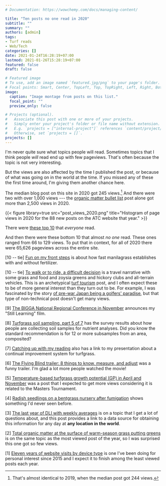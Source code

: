 ```yaml
---
# Documentation: https://wowchemy.com/docs/managing-content/

title: "Ten posts no one read in 2020"
subtitle: ""
summary: ""
authors: [admin]
tags: 
- Turf reads
- Web/Tech
categories: []
date: 2021-01-24T16:28:19+07:00
lastmod: 2021-01-26T15:28:19+07:00
featured: false
draft: false

# Featured image
# To use, add an image named `featured.jpg/png` to your page's folder.
# Focal points: Smart, Center, TopLeft, Top, TopRight, Left, Right, BottomLeft, Bottom, BottomRight.
image:
  caption: "Image montage from posts on this list."
  focal_point: ""
  preview_only: false

# Projects (optional).
#   Associate this post with one or more of your projects.
#   Simply enter your project's folder or file name without extension.
#   E.g. `projects = ["internal-project"]` references `content/project/deep-learning/index.md`.
#   Otherwise, set `projects = []`.
projects: []
---
```


I'm never quite sure what topics people will read. Sometimes topics that I think people *will* read end up with few pageviews. That's often because the topic is not very interesting. 

But the views are also affected by the time I published the post, or because of what was going on in the world at the time. If you missed any of these the first time around, I'm giving them another chance here.

The median blog post on this site in 2020 got 245 views.[^1] And there were two with over 1,000 views --- the [organic matter bullet list](/post/soil-organic-matter-bullet-list/) post alone got more than 2,500 views in 2020. 

[^1]: That's almost identical to 2019, when the median post got 244 views.

{{< figure library=true src="post_views_2020.png" title="Histogram of page views in 2020 for the 88 new posts on the ATC website that year." >}}

There were [these top 10](post/top-10-posts-2020/) that *everyone* read. 

And then there were these bottom 10 that almost *no one* read. These ones ranged from 66 to 129 views. To put that in context, for all of 2020 there were 65,626 pageviews across the entire site.

[10 -- tie] [Fun on my front steps](/post/fun-front-steps/) is about how fast manilagrass establishes with and without fertilizer.

[10 -- tie] [To walk or to ride, a difficult decision](https://www.asianturfgrass.com/post/difficult-choice-walk-ride/) is a travel narrative with some grass and food and zoysia greens and hickory clubs and all-terrain vehicles. This is an archetypical [turf tourism](/tag/turf-tourism/) post, and I often expect these to be of more general interest than they turn out to be. For example, I was fascinated by the story [of pre-war Japan being a golfers' paradise](/post/a-golfers-paradise/), but that type of non-technical post doesn't get many views.

[9] [The BIGGA National Regional Conference in November](/post/bigga-regional-conference-november/) announces my "Still Learning" film. 

[8] [Turfgrass soil sampling, part 5 of 7](/post/composite-samples-5/) has the survey results about how people are collecting soil samples for nutrient analyses. Did you know the standard recommendation is for 12 or more subsamples from an area, composited? 

[7] [Catching up with my reading](/post/business-mirror-best-practices/) also has a link to my presentation about a continual improvement system for turfgrass. 

[6] [The Flying Blind trailer: 8 things to know, measure, and adjust](/post/flying-blind-trailer/) was a funny trailer. I'm glad a lot more people watched the movie!

[5] [Temperature-based turfgrass growth potential (GP) in April and November](/post/turfgrass-gp-april-november/) was a post that I expected to get more views considering it is related to the Masters Tournament.

[4] [Radish seedlings on a bentgrass nursery after fumigation](/post/radish-seedlings-after-fumigation/) shows something I'd never seen before.

[3] [The last year of DLI with weekly averages](/post/last-year-dli-weekly-avg/) is on a topic that I get a lot of questions about, and this post provides a link to a data source for obtaining this information for any day at **any location in the world**.

[2] [Total organic matter at the surface of warm-season grass putting greens](/post/total-organic-matter-warm-season-putting-greens/) is on the same topic as the most viewed post of the year, so I was surprised this one got so few views.

[1] [Eleven years of website visits by device type](https://www.asianturfgrass.com/post/visits-by-device-type/) is one I've been doing for personal interest since 2015 and I expect it to finish among the least viewed posts each year.
